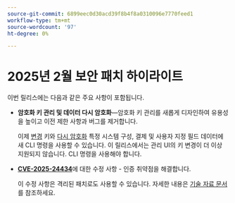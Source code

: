 ```yaml
---
source-git-commit: 6899eec0d30acd39f8b4f8a0310096e7770feed1
workflow-type: tm+mt
source-wordcount: '97'
ht-degree: 0%

---
```

# 2025년 2월 보안 패치 하이라이트

이번 릴리스에는 다음과 같은 주요 사항이 포함됩니다.

* **암호화 키 관리 및 데이터 다시 암호화**—암호화 키 관리를 새롭게 디자인하여 유용성을 높이고 이전 제한 사항과 버그를 제거합니다.<!-- AC-12679 -->

  이제 [변경](https://experienceleague.adobe.com/en/docs/commerce-admin/systems/security/encryption-key) 키와 [다시 암호화](https://developer.adobe.com/commerce/php/development/security/data-encryption/) 특정 시스템 구성, 결제 및 사용자 지정 필드 데이터에 새 CLI 명령을 사용할 수 있습니다. 이 릴리스에서는 관리 UI의 키 변경이 더 이상 지원되지 않습니다. CLI 명령을 사용해야 합니다.

* **[CVE-2025-24434](https://nvd.nist.gov/vuln/detail/CVE-2025-24434)**&#x200B;에 대한 수정 사항 - 인증 취약점을 해결합니다.

  이 수정 사항은 격리된 패치로도 사용할 수 있습니다. 자세한 내용은 [기술 자료 문서](https://experienceleague.adobe.com/en/docs/commerce-knowledge-base/kb/troubleshooting/known-issues-patches-attached/security-update-available-for-adobe-commerce-apsb25-08)를 참조하세요.<!-- AC-12755 -->
